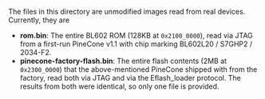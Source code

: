 The files in this directory are unmodified images read from real devices.
Currently, they are

 - **rom.bin**: The entire BL602 ROM (128KB at `0x2100_0000`), read via JTAG
   from a first-run PineCone v1.1 with chip marking BL602L20 / S7GHP2 / 2034-F2.
 - **pinecone-factory-flash.bin**: The entire flash contents (2MB at
   `0x2300_0000`) that the above-mentioned PineCone shipped with from the
   factory, read both via JTAG and via the Eflash_loader protocol. The results
   from both were identical, so only one file is provided.
